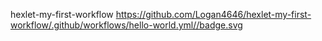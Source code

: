 hexlet-my-first-workflow
https://github.com/Logan4646/hexlet-my-first-workflow/.github/workflows/hello-world.yml//badge.svg
